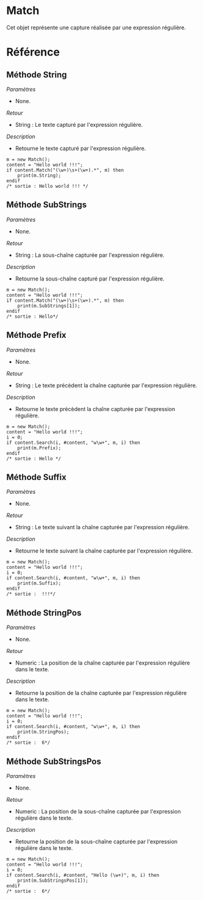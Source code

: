 # Match
Cet objet représente une capture réalisée par une expression régulière.

# Référence
## Méthode String
*Paramètres*
* None.

*Retour*
* String : Le texte capturé par l'expression régulière.

*Description*
* Retourne le texte capturé par l'expression régulière.
```
m = new Match(); 
content = "Hello world !!!";
if content.Match("(\w+)\s+(\w+).*", m) then
    print(m.String);
endif
/* sortie : Hello world !!! */
```

## Méthode SubStrings
*Paramètres*
* None.

*Retour*
* String : La sous-chaîne capturée par l'expression régulière.

*Description*
* Retourne la sous-chaîne capturé par l'expression régulière.
```
m = new Match(); 
content = "Hello world !!!";
if content.Match("(\w+)\s+(\w+).*", m) then
    print(m.SubStrings[1]);
endif
/* sortie : Hello*/
```

## Méthode Prefix
*Paramètres*
* None.

*Retour*
* String : Le texte précèdent la chaîne capturée par l'expression régulière.

*Description*
* Retourne le texte précèdent la chaîne capturée par l'expression régulière.
```
m = new Match(); 
content = "Hello world !!!";
i = 0;
if content.Search(i, #content, "w\w+", m, i) then
	print(m.Prefix);
endif
/* sortie : Hello */
```

## Méthode Suffix
*Paramètres*
* None.

*Retour*
* String : Le texte suivant la chaîne capturée par l'expression régulière.

*Description*
* Retourne le texte suivant la chaîne capturée par l'expression régulière.
```
m = new Match(); 
content = "Hello world !!!";
i = 0;
if content.Search(i, #content, "w\w+", m, i) then
	print(m.Suffix);
endif
/* sortie :  !!!*/
```

## Méthode StringPos
*Paramètres*
* None.

*Retour*
* Numeric : La position de la chaîne capturée par l'expression régulière dans le texte.

*Description*
* Retourne la position de la chaîne capturée par l'expression régulière dans le texte.
```
m = new Match(); 
content = "Hello world !!!";
i = 0;
if content.Search(i, #content, "w\w+", m, i) then
	print(m.StringPos);
endif
/* sortie :  6*/
```

## Méthode SubStringsPos
*Paramètres*
* None.

*Retour*
* Numeric : La position de la sous-chaîne capturée par l'expression régulière dans le texte.

*Description*
* Retourne la position de la sous-chaîne capturée par l'expression régulière dans le texte.
```
m = new Match(); 
content = "Hello world !!!";
i = 0;
if content.Search(i, #content, "Hello (\w+)", m, i) then
	print(m.SubStringsPos[1]);
endif
/* sortie :  6*/
```